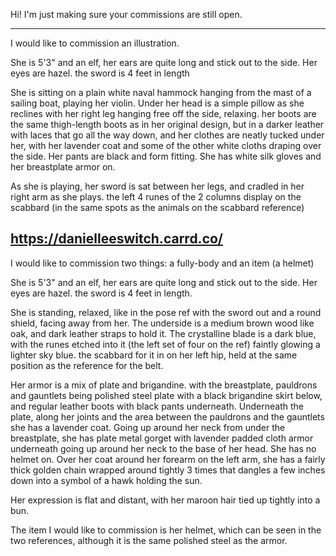 Hi! I'm just making sure your commissions are still open.

----

I would like to commission an illustration.

She is 5'3" and an elf, her ears are quite long and stick out to the side. Her eyes are hazel. the sword is 4 feet in length

She is sitting on a plain white naval hammock hanging from the mast of a sailing boat, playing her violin. Under her head is a simple pillow as she reclines with her right leg hanging free off the side, relaxing. her boots are the same thigh-length boots as in her original design, but in a darker leather with laces that go all the way down, and her clothes are neatly tucked under her, with her lavender coat and some of the other white cloths draping over the side. Her pants are black and form fitting. She has white silk gloves and her breastplate armor on.

As she is playing, her sword is sat between her legs, and cradled in her right arm as she plays. the left 4 runes of the 2 columns display on the scabbard (in the same spots as the animals on the scabbard reference)

https://danielleeswitch.carrd.co/
----

I would like to commission two things: a fully-body and an item (a helmet)

She is 5'3" and an elf, her ears are quite long and stick out to the side. Her eyes are hazel. the sword is 4 feet in length.

She is standing, relaxed, like in the pose ref with the sword out and a round shield, facing away from her. The underside is a medium brown wood like oak, and dark leather straps to hold it. The crystalline blade is a dark blue, with the runes etched into it (the left set of four on the ref) faintly glowing a lighter sky blue. the scabbard for it in on her left hip, held at the same position as the reference for the belt. 

Her armor is a mix of plate and brigandine. with the breastplate, pauldrons and gauntlets being polished steel plate with a black brigandine skirt below, and regular leather boots with black pants underneath. Underneath the plate, along her joints and the area between the pauldrons and the gauntlets she has a lavender coat. Going up around her neck from under the breastplate, she has plate metal gorget with lavender padded cloth armor underneath going up around her neck to the base of her head. She has no helmet on. Over her coat around her forearm on the left arm, she has a fairly thick golden chain wrapped around tightly 3 times that dangles a few inches down into a symbol of a hawk holding the sun.

Her expression is flat and distant, with her maroon hair tied up tightly into a bun.

The item I would like to commission is her helmet, which can be seen in the two references, although it is the same polished steel as the armor. 